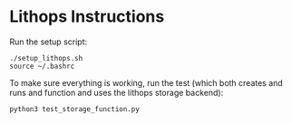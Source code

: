 # Lithops Instructions

Run the setup script:
```
./setup_lithops.sh
source ~/.bashrc
```

To make sure everything is working, run the test (which both creates and runs and function and uses the lithops storage backend):
```
python3 test_storage_function.py
```
